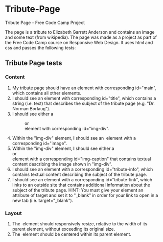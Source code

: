 # Tribute-Page
Tribute Page - Free Code Camp Project

The page is a tribute to Elizabeth Garrett Anderson and contains an image and some text (from wikipedia).
The page was made as a project as part of the Free Code Camp course on Responsive Web Design.  It uses html and css and passes the following tests:

## Tribute Page tests

### Content

1. My tribute page should have an element with corresponding id="main", which contains all other elements.
2. I should see an element with corresponding id="title", which contains a string (i.e. text) that describes the subject of the tribute page (e.g. "Dr. Norman Borlaug").
3. I should see either a <figure> or <div> element with corresponding id="img-div".
4. Within the "img-div" element, I should see an <img> element with a corresponding id="image".
5. Within the "img-div" element, I should see either a <figcaption> or <div> element with a corresponding id="img-caption" that contains textual content describing the image shown in "img-div".
6. I should see an element with a corresponding id="tribute-info", which contains textual content describing the subject of the tribute page.
7. I should see an <a> element with a corresponding id="tribute-link", which links to an outside site that contains additional information about the subject of the tribute page. HINT: You must give your element an attribute of target and set it to "_blank" in order for your link to open in a new tab (i.e. target="_blank").

### Layout
1. The <img> element should responsively resize, relative to the width of its parent element, without exceeding its original size.
2. The <img> element should be centered within its parent element.
